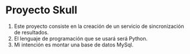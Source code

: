 # Proyecto Skull

 1. Este proyecto consiste en la creación de un servicio de sincronización 
de resultados.
 2. El lenguaje de programación que se usará será Python.
 3. Mi intención es montar una base de datos MySql.

